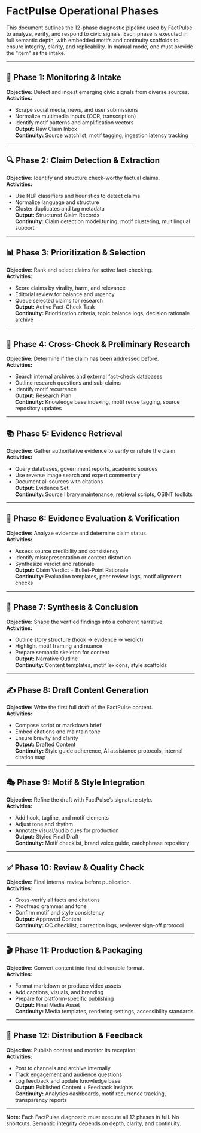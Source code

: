 # FactPulse Operational Phases

This document outlines the 12-phase diagnostic pipeline used by FactPulse to analyze, verify, and respond to civic signals. 
Each phase is executed in full semantic depth, with embedded motifs and continuity scaffolds to ensure integrity, clarity, and replicability.
In manual mode, one must provide the "item" as the intake. 

---

## 🧭 Phase 1: Monitoring & Intake  
**Objective:** Detect and ingest emerging civic signals from diverse sources.  
**Activities:**  
- Scrape social media, news, and user submissions  
- Normalize multimedia inputs (OCR, transcription)  
- Identify motif patterns and amplification vectors  
**Output:** Raw Claim Inbox  
**Continuity:** Source watchlist, motif tagging, ingestion latency tracking

---

## 🔍 Phase 2: Claim Detection & Extraction  
**Objective:** Identify and structure check-worthy factual claims.  
**Activities:**  
- Use NLP classifiers and heuristics to detect claims  
- Normalize language and structure  
- Cluster duplicates and tag metadata  
**Output:** Structured Claim Records  
**Continuity:** Claim detection model tuning, motif clustering, multilingual support

---

## 📊 Phase 3: Prioritization & Selection  
**Objective:** Rank and select claims for active fact-checking.  
**Activities:**  
- Score claims by virality, harm, and relevance  
- Editorial review for balance and urgency  
- Queue selected claims for research  
**Output:** Active Fact-Check Task  
**Continuity:** Prioritization criteria, topic balance logs, decision rationale archive

---

## 🔎 Phase 4: Cross-Check & Preliminary Research  
**Objective:** Determine if the claim has been addressed before.  
**Activities:**  
- Search internal archives and external fact-check databases  
- Outline research questions and sub-claims  
- Identify motif recurrence  
**Output:** Research Plan  
**Continuity:** Knowledge base indexing, motif reuse tagging, source repository updates

---

## 📚 Phase 5: Evidence Retrieval  
**Objective:** Gather authoritative evidence to verify or refute the claim.  
**Activities:**  
- Query databases, government reports, academic sources  
- Use reverse image search and expert commentary  
- Document all sources with citations  
**Output:** Evidence Set  
**Continuity:** Source library maintenance, retrieval scripts, OSINT toolkits

---

## 🧠 Phase 6: Evidence Evaluation & Verification  
**Objective:** Analyze evidence and determine claim status.  
**Activities:**  
- Assess source credibility and consistency  
- Identify misrepresentation or context distortion  
- Synthesize verdict and rationale  
**Output:** Claim Verdict + Bullet-Point Rationale  
**Continuity:** Evaluation templates, peer review logs, motif alignment checks

---

## 🧾 Phase 7: Synthesis & Conclusion  
**Objective:** Shape the verified findings into a coherent narrative.  
**Activities:**  
- Outline story structure (hook → evidence → verdict)  
- Highlight motif framing and nuance  
- Prepare semantic skeleton for content  
**Output:** Narrative Outline  
**Continuity:** Content templates, motif lexicons, style scaffolds

---

## ✍️ Phase 8: Draft Content Generation  
**Objective:** Write the first full draft of the FactPulse content.  
**Activities:**  
- Compose script or markdown brief  
- Embed citations and maintain tone  
- Ensure brevity and clarity  
**Output:** Drafted Content  
**Continuity:** Style guide adherence, AI assistance protocols, internal citation map

---

## 🎭 Phase 9: Motif & Style Integration  
**Objective:** Refine the draft with FactPulse’s signature style.  
**Activities:**  
- Add hook, tagline, and motif elements  
- Adjust tone and rhythm  
- Annotate visual/audio cues for production  
**Output:** Styled Final Draft  
**Continuity:** Motif checklist, brand voice guide, catchphrase repository

---

## ✅ Phase 10: Review & Quality Check  
**Objective:** Final internal review before publication.  
**Activities:**  
- Cross-verify all facts and citations  
- Proofread grammar and tone  
- Confirm motif and style consistency  
**Output:** Approved Content  
**Continuity:** QC checklist, correction logs, reviewer sign-off protocol

---

## 🎬 Phase 11: Production & Packaging  
**Objective:** Convert content into final deliverable format.  
**Activities:**  
- Format markdown or produce video assets  
- Add captions, visuals, and branding  
- Prepare for platform-specific publishing  
**Output:** Final Media Asset  
**Continuity:** Media templates, rendering settings, accessibility standards

---

## 📣 Phase 12: Distribution & Feedback  
**Objective:** Publish content and monitor its reception.  
**Activities:**  
- Post to channels and archive internally  
- Track engagement and audience questions  
- Log feedback and update knowledge base  
**Output:** Published Content + Feedback Insights  
**Continuity:** Analytics dashboards, motif recurrence tracking, transparency reports

---

**Note:** Each FactPulse diagnostic must execute all 12 phases in full. No shortcuts. Semantic integrity depends on depth, clarity, and continuity.

